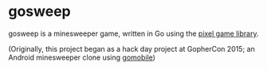 # gosweep

gosweep is a minesweeper game, written in Go using the [pixel game library](https://github.com/faiface/pixel).

(Originally, this project began as a hack day project at GopherCon 2015; an Android minesweeper clone using [gomobile](http://godoc.org/golang.org/x/mobile/cmd/gomobile))
